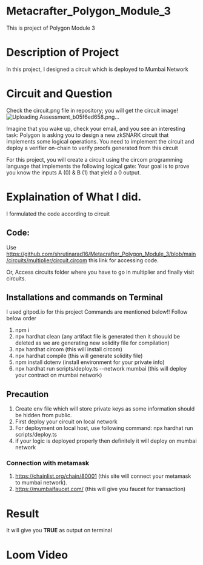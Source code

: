 # Metacrafter_Polygon_Module_3
This is project of Polygon Module 3
# Description of Project
In this project, I designed a circuit which is deployed to Mumbai Network

# Circuit and Question
Check the circuit.png file in repository; you will get the circuit image!
![Uploading Assessment_b05f6ed658.png…](https://authoring.metacrafters.io/assets/cms/Assessment_b05f6ed658.png?updated_at=2023-02-24T00:00:37.278Z)

Imagine that you wake up, check your email, and you see an interesting task: Polygon is asking you to design a new zkSNARK circuit that implements some logical operations. You need to implement the circuit and deploy a verifier on-chain to verify proofs generated from this circuit

For this project, you will create a circuit using the circom programming language that implements the following logical gate:
Your goal is to prove you know the inputs A (0) & B (1) that yield a 0 output.

# Explaination of What I did.
I formulated the code according to circuit
## Code:
Use https://github.com/shrutinarad16/Metacrafter_Polygon_Module_3/blob/main/circuits/multiplier/circuit.circom this link for accessing code.

Or, Access circuits folder where you have to go in multiplier and finally visit circuits.

## Installations and commands on Terminal
I used gitpod.io for this project
Commands are mentioned below!!
Follow below order
1) npm i
2) npx hardhat clean (any artifact file is generated then it shouuld be deleted as we are generating new solidity file for compilation)
3) npx hardhat circom (this will install circom)
4) npx hardhat compile (this will generate solidity file)
5) npm install dotenv (install environment for your private info)
6) npx hardhat run scripts/deploy.ts --network mumbai  (this will deploy your contract on mumbai network)

 ## Precaution
  1) Create env file which will store private keys as some information should be hidden from public.
  2) First deploy your circuit on local network
  3) For deployment on local host, use following command: npx hardhat run scripts/deploy.ts
  4) if your logic is deployed properly then definitely it will deploy on mumbai network

### Connection with metamask
1) https://chainlist.org/chain/80001 (this site will connect your metamask to mumbai network).
2) https://mumbaifaucet.com/ (this will give you faucet for transaction)

# Result
It will give you **TRUE** as output on terminal

# Loom Video

   
   
 
